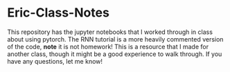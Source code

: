 # Eric-Class-Notes
This repository has the jupyter notebooks that I worked through in class about using pytorch. The RNN tutorial is a more heavily commented version of the code, __note__ it is not homework! This is a resource that I made for another class, though it might be a good experience to walk through. If you have any questions, let me know!
